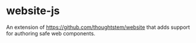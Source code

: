 # website-js

An extension of https://github.com/thoughtstem/website that adds support for authoring safe web components.

